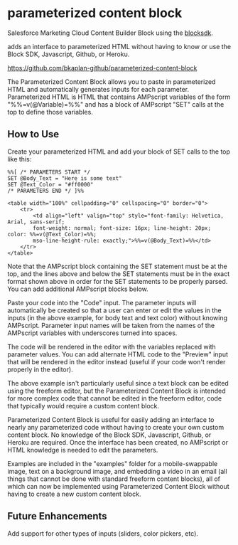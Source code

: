 # parameterized content block
Salesforce Marketing Cloud Content Builder Block using the [blocksdk](https://github.com/salesforce-marketingcloud/blocksdk).

adds an interface to parameterized HTML without having to know or use the Block SDK, Javascript, Github, or Heroku.

https://github.com/bkaplan-github/parameterized-content-block

The Parameterized Content Block allows you to paste in parameterized HTML and automatically generates inputs for each parameter. Parameterized HTML is HTML that contains AMPscript variables of the form "%%=v(@Variable)=%%" and has a block of AMPscript "SET" calls at the top to define those variables.

## How to Use
Create your parameterized HTML and add your block of SET calls to the top like this:

    %%[ /* PARAMETERS START */
    SET @Body_Text = "Here is some text"
    SET @Text_Color = "#ff0000"
    /* PARAMETERS END */ ]%%

    <table width="100%" cellpadding="0" cellspacing="0" border="0">
        <tr>
            <td align="left" valign="top" style="font-family: Helvetica, Arial, sans-serif; 
            font-weight: normal; font-size: 16px; line-height: 20px; color: %%=v(@Text_Color)=%%; 
            mso-line-height-rule: exactly;">%%=v(@Body_Text)=%%</td>
        </tr>
    </table>

Note that the AMPscript block containing the SET statement must be at the top, and the lines above and below the SET statements must be in the exact format shown above in order for the SET statements to be properly parsed. You can add additional AMPscript blocks below.

Paste your code into the "Code" input. The parameter inputs will automatically be created so that a user can enter or edit the values in the inputs (in the above example, for body text and text color) without knowing AMPscript. Parameter input names will be taken from the names of the AMPscript variables with underscores turned into spaces.

The code will be rendered in the editor with the variables replaced with parameter values. You can add alternate HTML code to the "Preview" input that will be rendered in the editor instead (useful if your code won't render properly in the editor).

The above example isn't particularly useful since a text block can be edited using the freeform editor, but the Parameterized Content Block is intended for more complex code that cannot be edited in the freeform editor, code that typically would require a custom content block.

Parameterized Content Block is useful for easily adding an interface to nearly any parameterized code without having to create your own custom content block. No knowledge of the Block SDK, Javascript, Github, or Heroku are required.  Once the interface has been created, no AMPscript or HTML knowledge is needed to edit the parameters.

Examples are included in the "examples" folder for a mobile-swappable image, text on a background image, and embedding a video in an email (all things that cannot be done with standard freeform content blocks), all of which can now be implemented using Parameterized Content Block without having to create a new custom content block.

## Future Enhancements
Add support for other types of inputs (sliders, color pickers, etc).
